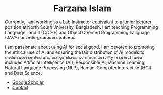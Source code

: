<h1 align="center"> Farzana Islam</h1>
Currently, I am working as a Lab Instructor equivalent to a junior lecturer position at North South University, Bangladesh. I am teaching Programming Language I and II (C/C++) and Object Oriented Programming Language (JAVA) to undergraduate students.

I am passionate about using AI for social good. I am devoted to promoting the ethical use of AI and ensuring the fair distribution of AI models to underrepresented and marginalized communities. My research area includes Artificial Intelligence (AI), Responsible AI, Machine Learning, Natural Language Processing (NLP), Human-Computer Interaction (HCI), and Data Science.





- [Google Scholar](https://scholar.google.com/citations?user=92_g774AAAAJ&hl=en&authuser=2)
- [Contact](farzana.islam01@northsouth.edu)

